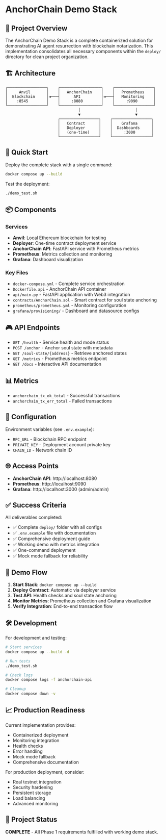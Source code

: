 # AnchorChain Demo Stack

## 🎯 Project Overview

The AnchorChain Demo Stack is a complete containerized solution for demonstrating AI agent resurrection with blockchain notarization. This implementation consolidates all necessary components within the `deploy/` directory for clean project organization.

## 🏗️ Architecture

```
┌─────────────────┐    ┌──────────────────┐    ┌─────────────────┐
│     Anvil       │    │   AnchorChain    │    │   Prometheus    │
│  Blockchain     │◄───┤      API         │◄───┤   Monitoring    │
│    :8545        │    │     :8080        │    │     :9090       │
└─────────────────┘    └──────────────────┘    └─────────────────┘
                                │                        │
                                ▼                        ▼
                       ┌─────────────────┐    ┌─────────────────┐
                       │   Contract      │    │    Grafana      │
                       │   Deployer      │    │  Dashboards     │
                       │   (one-time)    │    │     :3000       │
                       └─────────────────┘    └─────────────────┘
```

## 🚀 Quick Start

Deploy the complete stack with a single command:

```bash
docker compose up --build
```

Test the deployment:

```bash
./demo_test.sh
```

## 📦 Components

### Services
- **Anvil**: Local Ethereum blockchain for testing
- **Deployer**: One-time contract deployment service
- **AnchorChain API**: FastAPI service with Prometheus metrics
- **Prometheus**: Metrics collection and monitoring
- **Grafana**: Dashboard visualization

### Key Files
- `docker-compose.yml` - Complete service orchestration
- `Dockerfile.api` - AnchorChain API container
- `api/main.py` - FastAPI application with Web3 integration
- `contracts/AnchorChain.sol` - Smart contract for soul state anchoring
- `prometheus/prometheus.yml` - Monitoring configuration
- `grafana/provisioning/` - Dashboard and datasource configs

## 🎮 API Endpoints

- `GET /health` - Service health and mode status
- `POST /anchor` - Anchor soul state with metadata
- `GET /soul-state/{address}` - Retrieve anchored states
- `GET /metrics` - Prometheus metrics endpoint
- `GET /docs` - Interactive API documentation

## 📊 Metrics

- `anchorchain_tx_ok_total` - Successful transactions
- `anchorchain_tx_err_total` - Failed transactions

## 🔧 Configuration

Environment variables (see `.env.example`):
- `RPC_URL` - Blockchain RPC endpoint
- `PRIVATE_KEY` - Deployment account private key
- `CHAIN_ID` - Network chain ID

## 🌐 Access Points

- **AnchorChain API**: http://localhost:8080
- **Prometheus**: http://localhost:9090
- **Grafana**: http://localhost:3000 (admin/admin)

## ✅ Success Criteria

All deliverables completed:
- ✅ Complete `deploy/` folder with all configs
- ✅ `.env.example` file with documentation
- ✅ Comprehensive deployment guide
- ✅ Working demo with metrics integration
- ✅ One-command deployment
- ✅ Mock mode fallback for reliability

## 🎯 Demo Flow

1. **Start Stack**: `docker compose up --build`
2. **Deploy Contract**: Automatic via deployer service
3. **Test API**: Health checks and soul state anchoring
4. **Monitor Metrics**: Prometheus collection and Grafana visualization
5. **Verify Integration**: End-to-end transaction flow

## 🛠️ Development

For development and testing:

```bash
# Start services
docker compose up --build -d

# Run tests
./demo_test.sh

# Check logs
docker compose logs -f anchorchain-api

# Cleanup
docker compose down -v
```

## 📈 Production Readiness

Current implementation provides:
- Containerized deployment
- Monitoring integration
- Health checks
- Error handling
- Mock mode fallback
- Comprehensive documentation

For production deployment, consider:
- Real testnet integration
- Security hardening
- Persistent storage
- Load balancing
- Advanced monitoring

## 🎉 Project Status

**COMPLETE** - All Phase 1 requirements fulfilled with working demo stack.
